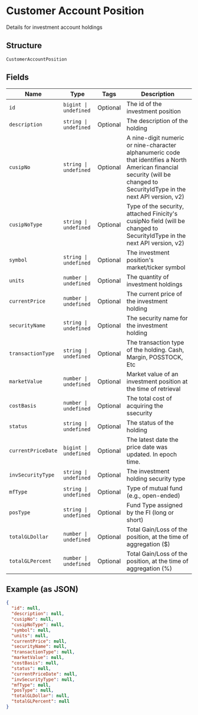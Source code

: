 
# Customer Account Position

Details for investment account holdings

## Structure

`CustomerAccountPosition`

## Fields

| Name | Type | Tags | Description |
|  --- | --- | --- | --- |
| `id` | `bigint \| undefined` | Optional | The id of the investment position |
| `description` | `string \| undefined` | Optional | The description of the holding |
| `cusipNo` | `string \| undefined` | Optional | A nine-digit numeric or nine-character alphanumeric code that identifies a North American financial security (will be changed to SecurityIdType in the next API version, v2) |
| `cusipNoType` | `string \| undefined` | Optional | Type of the security, attached Finicity's cusipNo field (will be changed to SecurityIdType in the next API version, v2) |
| `symbol` | `string \| undefined` | Optional | The investment position's market/ticker symbol |
| `units` | `number \| undefined` | Optional | The quantity of investment holdings |
| `currentPrice` | `number \| undefined` | Optional | The current price of the investment holding |
| `securityName` | `string \| undefined` | Optional | The security name for the investment holding |
| `transactionType` | `string \| undefined` | Optional | The transaction type of the holding. Cash, Margin, POSSTOCK, Etc |
| `marketValue` | `number \| undefined` | Optional | Market value of an investment position at the time of retrieval |
| `costBasis` | `number \| undefined` | Optional | The total cost of acquiring the ssecurity |
| `status` | `string \| undefined` | Optional | The status of the holding |
| `currentPriceDate` | `bigint \| undefined` | Optional | The latest date the price date was updated. In epoch time. |
| `invSecurityType` | `string \| undefined` | Optional | The investment holding security type |
| `mfType` | `string \| undefined` | Optional | Type of mutual fund (e.g., open-ended) |
| `posType` | `string \| undefined` | Optional | Fund Type assigned by the FI (long or short) |
| `totalGLDollar` | `number \| undefined` | Optional | Total Gain/Loss of the position, at the time of aggregation ($) |
| `totalGLPercent` | `number \| undefined` | Optional | Total Gain/Loss of the position, at the time of aggregation (%) |

## Example (as JSON)

```json
{
  "id": null,
  "description": null,
  "cusipNo": null,
  "cusipNoType": null,
  "symbol": null,
  "units": null,
  "currentPrice": null,
  "securityName": null,
  "transactionType": null,
  "marketValue": null,
  "costBasis": null,
  "status": null,
  "currentPriceDate": null,
  "invSecurityType": null,
  "mfType": null,
  "posType": null,
  "totalGLDollar": null,
  "totalGLPercent": null
}
```

